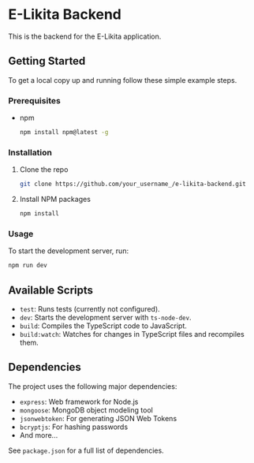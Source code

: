 # E-Likita Backend

This is the backend for the E-Likita application.

## Getting Started

To get a local copy up and running follow these simple example steps.

### Prerequisites

* npm
  ```sh
  npm install npm@latest -g
  ```

### Installation

1. Clone the repo
   ```sh
   git clone https://github.com/your_username_/e-likita-backend.git
   ```
2. Install NPM packages
   ```sh
   npm install
   ```

### Usage

To start the development server, run:

```sh
npm run dev
```

## Available Scripts

- `test`: Runs tests (currently not configured).
- `dev`: Starts the development server with `ts-node-dev`.
- `build`: Compiles the TypeScript code to JavaScript.
- `build:watch`: Watches for changes in TypeScript files and recompiles them.

## Dependencies

The project uses the following major dependencies:

- `express`: Web framework for Node.js
- `mongoose`: MongoDB object modeling tool
- `jsonwebtoken`: For generating JSON Web Tokens
- `bcryptjs`: For hashing passwords
- And more...

See `package.json` for a full list of dependencies.
